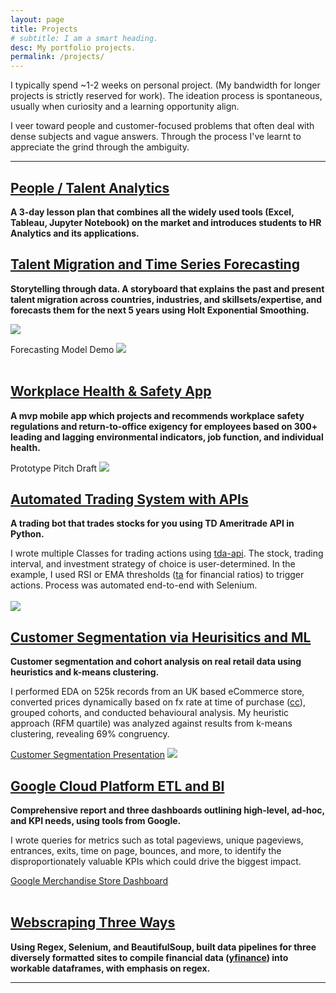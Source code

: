 ```yaml
---
layout: page
title: Projects
# subtitle: I am a smart heading.
desc: My portfolio projects.
permalink: /projects/
---
```


<div class="pretty-links">

    
<div class="lead lead-about">

I typically spend ~1-2 weeks on personal project. (My bandwidth for longer projects is strictly reserved for work). The ideation process is spontaneous, usually when curiosity and a learning opportunity align.

I veer toward people and customer-focused problems that often deal with dense subjects and vague answers. Through the process I've learnt to appreciate the grind through the ambiguity.
    
<div style="text-align: left">
    
<!-- {::nomarkdown} 
<figure class="site-profile">
    <img src="{{ site.baseurl }}/assets/img/profile.png">
</figure>
{:/} -->

---

## [People / Talent Analytics](https://github.com/deawyk/HR-Analytics/blob/main/Geolocation%20Clustering%20Lesson%20Plan.ipynb)
**A 3-day lesson plan that combines all the widely used tools (Excel, Tableau, Jupyter Notebook) on the market and introduces students to HR Analytics and its applications.**

    
## [Talent Migration and Time Series Forecasting](https://public.tableau.com/app/profile/dea.wang/viz/WorldBankLinkedInInsights/StoryInsights)
**Storytelling through data. A storyboard that explains the past and present talent migration across countries, industries, and skillsets/expertise, and forecasts them for the next 5 years using Holt Exponential Smoothing.**
    
<img src="{{ site.baseurl }}/assets/img/git.talentmigration1.png">

Forecasting Model Demo
<img src="{{ site.baseurl }}/assets/img/git.talentmigration2.png">    
<br>  
    

## <i class='fa fa-file-text'></i>[Workplace Health & Safety App](/assets/pdf/git.o2analytics.pdf)
**A mvp mobile app which projects and recommends workplace safety regulations and return-to-office exigency for employees based on 300+ leading and lagging environmental indicators, job function, and individual health.**

Prototype Pitch Draft
<img src="{{ site.baseurl }}/assets/img/git.office.png">
<br>  

## [Automated Trading System with APIs](https://github.com/deawyk/Automated-Trading-System-via-APIs/blob/main/automated%20trading%20tda%20api.py)
**A trading bot that trades stocks for you using TD Ameritrade API in Python.**
    
I wrote multiple Classes for trading actions using [tda-api](https://pypi.org/project/tda-api/). The stock, trading interval, and investment strategy of choice is user-determined. In the example, I used RSI or EMA thresholds ([ta](https://technical-analysis-library-in-python.readthedocs.io/en/latest/) for financial ratios) to trigger actions. Process was automated end-to-end with Selenium.<br>    
<img src="{{ site.baseurl }}/assets/img/git.tb1.png">    
    
    
## [Customer Segmentation via Heurisitics and ML](https://github.com/deawyk/Customer-Segmentation-via-KMeans/blob/main/CS_KMeans.ipynb)
**Customer segmentation and cohort analysis on real retail data using heuristics and k-means clustering.**
    
I performed EDA on 525k records from an UK based eCommerce store, converted prices dynamically based on fx rate at time of purchase ([cc](https://pypi.org/project/CurrencyConverter/)), grouped cohorts, and conducted behavioural analysis. My heuristic approach (RFM quartile) was analyzed against results from k-means clustering, revealing 69% congruency.<br>
    
<i class='fa fa-file-text'></i>[Customer Segmentation Presentation](/assets/pdf/git.customerseg.pdf)
<img src="{{ site.baseurl }}/assets/img/git.cs1.png">
<br>
    
    
## [Google Cloud Platform ETL and BI](https://github.com/deawyk/Google-Analytics-KPIs-via-Google-BigQuery/blob/main/BigQuery%20Script.sql)
**Comprehensive report and three dashboards outlining high-level, ad-hoc, and KPI needs, using tools from Google.**
    
I wrote queries for metrics such as total pageviews, unique pageviews, entrances, exits, time on page, bounces, and more, to identify the disproportionately valuable KPIs which could drive the biggest impact.<br>

[Google Merchandise Store Dashboard](https://public.tableau.com/views/gms_16221492319430/1?:language=en-US&:display_count=n&:origin=viz_share_link)        
<br>
    
    
## [Webscraping Three Ways](https://github.com/deawyk/Webscraping-Three-Ways/blob/main/pipeline.py)
**Using Regex, Selenium, and BeautifulSoup, built data pipelines for three diversely formatted sites to compile financial data ([yfinance](https://pypi.org/project/yfinance/)) into workable dataframes, with emphasis on regex.**
    
---

